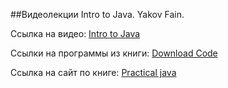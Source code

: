 ##Видеолекции Intro to Java. Yakov Fain.

Ссылка на видео:
[Intro to Java](http://www.youtube.com/watch?v=zkqGN6XGmdQ&list=PLkKunJj_bZefB1_hhS68092rbF4HFtKjW)

Ссылки на программы из книги:
[Download Code](http://www.wrox.com/WileyCDA/WroxTitle/Java-Programming-24-Hour-Trainer.productCd-0470889640,descCd-DOWNLOAD.html)

Ссылка на сайт по книге:
[Practical java](https://code.google.com/p/practicaljava/)

